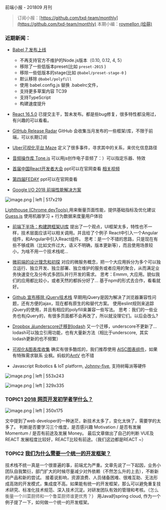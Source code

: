 前端小报 - 201809 月刊

> 订阅小报：[https://github.com/txd-team/monthly](https://github.com/txd-team/monthly)
> 本期小编：[roymellon (绘萌)](https://github.com/roymellon)

### 近期新闻：
* [Babel 7 发布上线](https://babeljs.io/blog/2018/08/27/7.0.0) 
    * 不再支持官方不维护的Node.js版本（<span data-type="color" style="color:rgb(36, 41, 46)">0.10, 0.12, 4, 5</span>）
    * 移除了一些低版本preset(比如 `preset-2015` )
    * 移除一些低版本的stage(比如 `@babel/preset-stage-0` )
    * 默认移除 `@babel/polyfill` 
    * 使用 babel.config.js 替换 .babelrc文件，
    * 支持更多草案内容 TC39
    * 支持TypeScript
    * 构建速度提升 

* [React 16.5.0](https://github.com/facebook/react/blob/master/CHANGELOG.md) 已提交主干，暂未发布。都是些bug修复，很多特性都没用过，有兴趣的可以看看。
* [GitHub Release Radar](https://blog.github.com/2018-08-17-release-radar-july-2018/) GitHub 会收集当月发布的一些框架/库，不限于前端，可以长期订阅
* [Uber可视化平台 Maze](https://eng.uber.com/maze/) 定义了很多事件，寻求其中的关系，来优化信息路径
* [音频操作库 Tone.js](https://github.com/Tonejs/Tone.js) 可以用js创作电子音频了：）可以指定乐器、特效
* [首届中国React开发者大会](https://fequan.com/2018/)  ppt可以在官网查看 [相关视频](https://www.youtube.com/channel/UCXBhQ05nu3L1abBUGeQ0ahw)
* [第四届FEDAY](https://fequan.com/2018/) ppt可以在官网查看
* [Google I/O 2018 前端性能解决方案](https://developers.google.com/web/updates/2018/08/web-performance-made-easy)


![image.png | left | 517x219](https://cdn.nlark.com/lark/0/2018/png/2820/1536568303355-dfcffdd5-3cf4-44e9-bb57-19d21dff0959.png "")

 [Lighthouse (Chrome devTools) ](https://developers.google.com/web/tools/lighthouse/) 用来衡量页面性能，提供基础指标及优化建议
 [Guess.js](https://github.com/guess-js/guess)  使用机器学习 + 行为数据来度量用户体验


* [前端下半场：构建跨框架UI库](https://www.phodal.com/blog/build-cross-framework-ui-library/)
提出了一个观点，UI框架太多，特性也不一样，技术层面应该可以相关调用。并且给了个例子 React中引入一个Angular组件，和Angular中引入React组件。
思考：是一个不错的思路，只是现在有些不够成熟（比如文件过大，语义不明确，版本更新等），而且使用场景较小，为啥不用一个技术栈呢...

* [微前端的设计理念和初探](https://zhuanlan.zhihu.com/p/41879781)
对应的微服务概念，把一个大应用拆分为多个<span data-type="color" style="color:rgb(26, 26, 26)"><span data-type="background" style="background-color:rgb(255, 255, 255)">可以独立运行、独立开发、独立部署、独立维护的服务或者应用的聚合，从而满足业务快速变化及分布式多团队并行开发的需求。</span></span>
思考：Emmm, 大应用。貌似我们的应用都比较小，或者天然的都拆分好了... 基于npm的形式去合作，看看就好。

* [Github 宣布移除 jQuery技术栈](https://githubengineering.com/removing-jquery-from-github-frontend/)
早期用jQuery是因为解决了浏览器兼容性问题，还有方便的ajax，现在都有原生的和替代方案。
使用eslint规则来追踪jQuery的使用，并且有相应的polyfill来兼容一些写法。
思考：我们的一些业务也有jQuery的，有很多页面都不会再改了，所以就没理它们。以后会改么?

* [Dropbox 从underscore迁移到lodash](https://blogs.dropbox.com/tech/2018/09/migrating-from-underscore-to-lodash/)
又一个迁移，underscore不更新了...  lodash可以独立引用功能，也有大量新方法（相比于underscore,  其实lodash更新的也不频繁）

* [可视化&图表库收集](https://www.codewall.co.uk/the-best-javascript-data-visualization-charting-libraries/) 确实有很多酷炫的，我们推荐使用 [AISC图表组件](http://aisc.alibaba-inc.com/site/pc#/cate/4/page/95)，如果有特殊需求联系 业枫。蚂蚁的[AntV](https://antv.alipay.com/zh-cn/index.html) 也不错
* Javascript Robotics & IoT platform, [Johnny-five](http://johnny-five.io/), 支持树莓派等硬件

![image.png | left | 553x243](https://cdn.nlark.com/lark/0/2018/png/2820/1536569527635-09306391-ec20-48f6-a0c7-3d18f8d4e7a8.png "")

![image.png | left | 329x335](https://cdn.nlark.com/lark/0/2018/png/2820/1536569541895-fdb133b7-7822-4567-9342-5f2b690f8021.png "")

### TOPIC1 [2018 网页开发初学者学什么？](https://zendev.com/2018/08/14/learning-web-development-2018.html)

![image.png | left | 350x175](https://cdn.nlark.com/lark/0/2018/png/2820/1536561535910-4ca6160e-3655-4f26-b2bc-dd48fd6096fd.png "")

文中提到了web developer的一种迷茫，新技术太多了，变化太快了，需要学的太多了。
判断是否要学习三个维度，是否感兴趣 Motivation / 是否有发展 Momentum / 是否有前途及发展 Money。
最后文章做出了自己的判断 VUE及REACT 发展程度比较好，REACT比较有前途。（我们这边都是REACT ~）

### TOPIC2 [我们为什么需要一个统一的开发框架？](https://mp.weixin.qq.com/s?__biz=MzIwMzg1ODcwMw==&mid=2247488436&idx=1&sn=b22a02c590ea1b2e85ece70ff0ee2d1e)
技术栈不统一真是一个很普遍的事，前端尤为严重。文章先说了一下起因，业务小团队自我繁衍，部门扩大的时候尽量减少对外依赖（不然怎么升的上去），不断新的产品和新的尝试。
接着说影响，资源浪费、人员储备困难、很难互助、无法形成高效的开发模式，集成度不高。如果能有统一的开发框架，那么可以避免重复技术研究、标准化技术规范、深入技术沉淀。对研发团队有效的管理和考核。（<span data-type="color" style="color:rgb(74, 74, 74)"><span data-type="background" style="background-color:rgb(255, 255, 255)">怎么衡量一个川菜厨师和一个鲁菜厨师谁更优秀？</span></span>）
用Java的spring cloud, 作为一个例子提了一下，如何做一个统一的开发框架。
